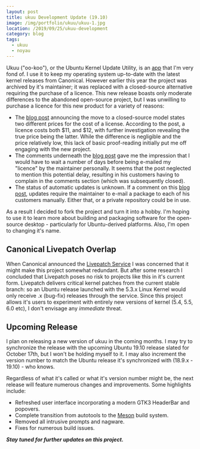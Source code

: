 ```yaml
---
layout: post
title: ukuu Development Update (19.10)
image: /img/portfolio/ukuu/ukuu-1.jpg
location: /2019/09/25/ukuu-development
category: blog
tags:
  - ukuu
  - noyau
---
```


Ukuu ("oo-koo"), or the Ubuntu Kernel Update Utility, is an [app](https://en.wikipedia.org/wiki/Application_software) that I'm very fond of. I use it to keep my operating system up-to-date with the latest kernel releases from Canonical. However earlier this year the project was archived by it's maintainer; it was replaced with a closed-source alternative requiring the purchase of a licence. This new release boasts only moderate differences to the abandoned open-source project, but I was unwilling to purchase a licence for this new product for a variety of reasons:

- The [blog post](https://teejeetech.in/2019/01/20/ukuu-v19-01/) announcing the move to a closed-source model states two different prices for the cost of a license. According to the post, a licence costs both $11, and $12, with further investigation revealing the true price being the latter. While the difference is negligible and the price relatively low, this lack of basic proof-reading initially put me off engaging with the new project.
- The comments underneath the [blog post](https://teejeetech.in/2019/01/20/ukuu-v19-01/#comments) gave me the impression that I would have to wait a number of days before being e-mailed my "licence" by the maintainer personally. It seems that the post neglected to mention this potential delay, resulting in his customers having to complain in the comments section (which was subsequently closed).
- The status of automatic updates is unknown. If a comment on this [blog post](https://teejeetech.in/2019/04/28/ukuu-v19-04/), updates require the maintainer to e-mail a package to each of his customers manually. Either that, or a private repository could be in use.

As a result I decided to fork the project and turn it into a hobby. I'm hoping to use it to learn more about building and packaging software for the open-source desktop - particularly for Ubuntu-derived platforms. Also, I'm open to changing it's name.

## Canonical Livepatch Overlap
When Canonical announced the [Livepatch Service](https://ubuntu.com/livepatch) I was concerned that it might make this project somewhat redundant. But after some research I concluded that Livepatch poses no risk to projects like this in it's current form. Livepatch delivers critical kernel patches from the current stable branch: so an Ubuntu release launched with the 5.3.x Linux Kernel would only receive .x (bug-fix) releases through the service. Since this project allows it's users to experiment with entirely new versions of kernel (5.4, 5.5, 6.0 etc), I don't envisage any *immediate* threat.

## Upcoming Release
I plan on releasing a new version of ukuu in the coming months. I may try to synchronize the release with the upcoming Ubuntu 19.10 release slated for October 17th, but I won't be holding myself to it. I may also increment the version number to match the Ubuntu release it's synchronized with (18.9.x - 19.10) - who knows.

Regardless of what it's called or what it's version number might be, the next release will feature numerous changes and improvements. Some highlights include:

- Refreshed user interface incorporating a modern GTK3 HeaderBar and popovers.
- Complete transition from autotools to the [Meson](https://mesonbuild.com/) build system.
- Removed all intrusive prompts and nagware.
- Fixes for numerous build issues.

***Stay tuned for further updates on this project.***
